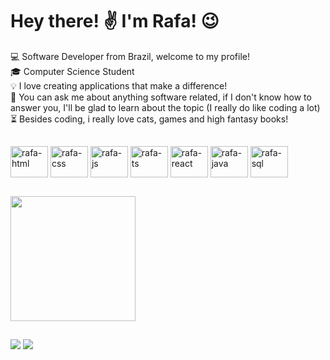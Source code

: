 ## <h1>Hey there! ✌ I'm Rafa! 😉</h1>
 💻 Software Developer from Brazil, welcome to my profile!<br>
 🎓 Computer Science Student<br>
 💡 I love creating applications that make a difference!<br>
 💬 You can ask me about anything software related, if I don't know how to answer you, I'll be glad to learn about the topic (I really do like coding a lot)<br>
 ⏳ Besides coding, i really love cats, games and high fantasy books!<br>
##
 <div>
   <img align="center" alt="rafa-html" height="50" width="60" src="https://cdn.jsdelivr.net/gh/devicons/devicon/icons/html5/html5-plain-wordmark.svg" />
   <img align="center" alt="rafa-css" height="50" width="60" src="https://cdn.jsdelivr.net/gh/devicons/devicon/icons/css3/css3-plain-wordmark.svg" />
   <img align="center" alt="rafa-js" height="50" width="60" src="https://cdn.jsdelivr.net/gh/devicons/devicon/icons/javascript/javascript-plain.svg" />
   <img align="center" alt="rafa-ts" height="50" width="60" src="https://cdn.jsdelivr.net/gh/devicons/devicon/icons/typescript/typescript-plain.svg" />
   <img align="center" alt="rafa-react" height="50" width="60" src="https://cdn.jsdelivr.net/gh/devicons/devicon/icons/react/react-original.svg" />
   <img align="center" alt="rafa-java" height="50" width="60" src="https://cdn.jsdelivr.net/gh/devicons/devicon/icons/java/java-plain.svg" />
   <img align="center" alt="rafa-sql" height="50" width="60" src="https://cdn.jsdelivr.net/gh/devicons/devicon/icons/mysql/mysql-plain.svg" />
 </div>
 
 ##
 
<div>
 <img height="200" src="https://media.giphy.com/media/v1.Y2lkPTc5MGI3NjExOHBrc21uNml5YXVucXo0a2ppdXFzcDFvZm9xdXVlaTFkY2RxMm1obCZlcD12MV9pbnRlcm5hbF9naWZfYnlfaWQmY3Q9Zw/2jGSRomyecXmuokUH4/giphy.gif">
</div>

 ##
 
 <div>
   <a href ="https://www.instagram.com/"><img src ="https://img.shields.io/badge/Instagram-E4405F?style=for-the-badge&logo=instagram&logoColor=white" target ="_blank"></a>
   <a href ="https://www.linkedin.com/in/rafael-dscarvalho/"><img src ="https://img.shields.io/badge/LinkedIn-0077B5?style=for-the-badge&logo=linkedin&logoColor=white" target ="_blank"></a>
 </div>



 
